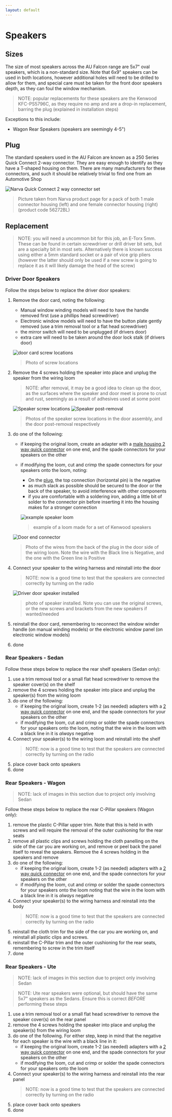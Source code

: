 ```yaml
---
layout: default
---
```


# Speakers

## Sizes

The size of most speakers across the AU Falcon range are 5x7" oval speakers, which is a non-standard size. Note that 6x9" speakers can be used in both locations, however additional holes will need to be drilled to allow for them, and special care must be taken for the front door speakers depth, as they can foul the window mechanism.

> NOTE: popular replacements for these speakers are the Kenwood KFC-PS5796C, as they require no amp and are a drop-in replacement, barring the plug (explained in installation steps)

Exceptions to this include:
- Wagon Rear Speakers (speakers are seemingly 4-5")

## Plug
The standard speakers used in the AU Falcon are known as a 250 Series Quick Connect 2-way connector. They are easy enough to identify as they have a T-shaped housing on them. There are many manufacturers for these connectors, and such it should be relatively trivial to find one from an Automotive Shop

![Narva Quick Connect 2 way connector set](./2-way-speaker-connector.png)

> Picture taken from Narva product page for a pack of both 1 male connector housing (left) and one female connector housing (right) (product code 56272BL)

## Replacement

> NOTE: you will need a uncommon bit for this job, an E-Torx 5mm. These can be found in certain screwdriver or drill driver bit sets, but are a specialty bit in most sets. Alternatively there is known success using either a 5mm standard socket or a pair of vice grip pliers (however the latter should only be used if a new screw is going to replace it as it will likely damage the head of the screw)

### Driver Door Speakers

Follow the steps below to replace the driver door speakers:

1. Remove the door card, noting the following:
    - Manual window winding models will need to have the handle removed first (use a phillips head screwdriver)
    - Electronic window models will need to have the button plate gently removed (use a trim removal tool or a flat head screwdriver)
    - the mirror switch will need to be unplugged (if drivers door)
    - extra care will need to be taken around the door lock stalk (if drivers door)

    ![door card screw locations](../../Common/door-card-screws.jpg)

    > Photo of screw locations

1. Remove the 4 screws holding the speaker into place and unplug the speaker from the wiring loom

    > NOTE: after removal, it may be a good idea to clean up the door, as the surfaces where the speaker and door meet is prone to crust and rust, seemingly as a result of adhesives used at some point

    ![Speaker screw locations](./speaker-screws.jpg)
    ![Speaker post-removal](./speaker-removed.jpg)

    > Photos of the speaker screw locations in the door assembly, and the door post-removal respectively

1. do one of the following:
    - if keeping the original loom, create an adapter with a [male housing 2 way quick connector](#plug) on one end, and the spade connectors for your speakers on the other
    - if modifying the loom, cut and crimp the spade connectors for your speakers onto the loom, noting:
        - On the [plug](#plug), the top connection (horizontal pin) is the negative
        - as much slack as possible should be secured to the door or the back of the speaker, to avoid interference with other components
        - if you are comfortable with a soldering iron, adding a little bit of solder to the connector pin before inserting it into the housing makes for a stronger connection

        ![example speaker loom](./speaker-loom-kenwood.jpg)

        > example of a loom made for a set of Kenwood speakers
        
    ![Door end connector](./speaker-wires-door.jpg)

    > Photo of the wires from the back of the plug in the door side of the wiring loom. Note the wire with the Black line is Negative, and the one with the Green line is Positive

1. Connect your speaker to the wiring harness and reinstall into the door

    > NOTE: now is a good time to test that the speakers are connected correctly by turning on the radio

    ![Driver door speaker installed](./driver-speaker-installed.jpg)

    > photo of speaker installed. Note you can use the original screws, or the new screws and brackets from the new speakers if wanted/needed

1. reinstall the door card, remembering to reconnect the window winder handle (on manual winding models) or the electronic window panel (on electronic window models)
1. done

### Rear Speakers - Sedan
Follow these steps below to replace the rear shelf speakers (Sedan only):
1. use a trim removal tool or a small flat head screwdriver to remove the speaker cover(s) on the shelf
1. remove the 4 screws holding the speaker into place and unplug the speaker(s) from the wiring loom
1. do one of the following:
    - if keeping the original loom, create 1-2 (as needed) adapters with a [2 way quick connector](#plug) on one end, and the spade connectors for your speakers on the other
    - if modifying the loom, cut and crimp or solder the spade connectors for your speakers onto the loom, noting that the wire in the loom with a black line in it is *always* negative
1. Connect your speaker(s) to the wiring loom and reinstall into the shelf
    > NOTE: now is a good time to test that the speakers are connected correctly by turning on the radio
1. place cover back onto speakers
1. done

### Rear Speakers - Wagon
> NOTE: lack of images in this section due to project only involving Sedan

Follow these steps below to replace the rear C-Pillar speakers (Wagon only):
1. remove the plastic C-Pillar upper trim. Note that this is held in with screws and will require the removal of the outer cushioning for the rear seats
1. remove all plastic clips and screws holding the cloth panelling on the side of the car you are working on, and remove or peel back the panel itself to reveal the speakers. Remove the 4 screws holding in the speakers and remove
1. do one of the following:
    - if keeping the original loom, create 1-2 (as needed) adapters with a [2 way quick connector](#plug) on one end, and the spade connectors for your speakers on the other
    - if modifying the loom, cut and crimp or solder the spade connectors for your speakers onto the loom noting that the wire in the loom with a black line in it is *always* negative
1. Connect your speaker(s) to the wiring harness and reinstall into the body
    > NOTE: now is a good time to test that the speakers are connected correctly by turning on the radio
1. reinstall the cloth trim for the side of the car you are working on, and reinstall all plastic clips and screws.
1. reinstall the C-Pillar trim and the outer cushioning for the rear seats, remembering to screw in the trim itself
1. done

### Rear Speakers - Ute
> NOTE: lack of images in this section due to project only involving Sedan

> NOTE: Ute rear speakers were optional, but should have the same 5x7" speakers as the Sedans. Ensure this is correct *BEFORE* performing these steps

1. use a trim removal tool or a small flat head screwdriver to remove the speaker cover(s) on the rear panel
1. remove the 4 screws holding the speaker into place and unplug the speaker(s) from the wiring loom
1. do one of the following. For either step, keep in mind that the negative for each speaker is the wire with a black line in it:
    - if keeping the original loom, create 1-2 (as needed) adapters with a [2 way quick connector](#plug) on one end, and the spade connectors for your speakers on the other
    - if modifying the loom, cut and crimp or solder the spade connectors for your speakers onto the loom
2. Connect your speaker(s) to the wiring harness and reinstall into the rear panel
    > NOTE: now is a good time to test that the speakers are connected correctly by turning on the radio
3. place cover back onto speakers
4. done